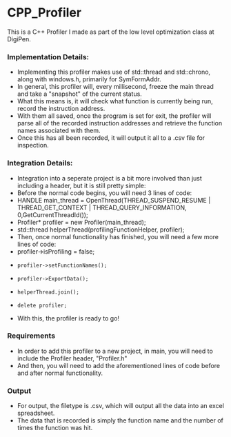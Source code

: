 # CPP_Profiler
This is a C++ Profiler I made as part of the low level optimization class at DigiPen. 

### Implementation Details:  
- Implementing this profiler makes use of std::thread and std::chrono, along with windows.h, primarily for SymFormAddr.
- In general, this profiler will, every millisecond, freeze the main thread and take a "snapshot" of the current status.
- What this means is, it will check what function is currently being run, record the instruction address. 
- With them all saved, once the program is set for exit, the profiler will parse all of the recorded instruction addresses and retrieve the function names associated with them. 
- Once this has all been recorded, it will output it all to a .csv file for inspection.

### Integration Details:  
- Integration into a seperate project is a bit more involved than just including a header, but it is still pretty simple:
- Before the normal code begins, you will need 3 lines of code:
- 	HANDLE main_thread = OpenThread(THREAD_SUSPEND_RESUME |	THREAD_GET_CONTEXT | THREAD_QUERY_INFORMATION,	0,GetCurrentThreadId());
-   Profiler* profiler = new Profiler(main_thread);
-   std::thread helperThread(profilingFunctionHelper, profiler);
- Then, once normal functionality has finished, you will need a few more lines of code:
-   profiler->isProfiling = false;
-	  profiler->setFunctionNames();
-	  profiler->ExportData();
-	  helperThread.join();
-	  delete profiler;
- With this, the profiler is ready to go!

### Requirements  
- In order to add this profiler to a new project, in main, you will need to include the Profiler header, "Profiler.h"
- And then, you will need to add the aforementioned lines of code before and after normal functionality.

### Output  
- For output, the filetype is .csv, which will output all the data into an excel spreadsheet.
- The data that is recorded is simply the function name and the number of times the function was hit.
